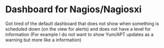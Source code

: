 # Dashboard for Nagios/Nagiosxi

Got tired of the default dashboard that does not show when something is scheduled down (on the view for alerts) and does not have a level for information (For example I do not want to show Yum/APT updates as a warning but more like a information)
